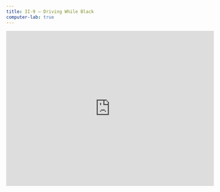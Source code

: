 ```yaml
---
title: II-9 — Driving While Black
computer-lab: true
---
```


<iframe src="https://www.facebook.com/plugins/video.php?href=https%3A%2F%2Fwww.facebook.com%2Fajplusenglish%2Fvideos%2F952723651535809%2F&show_text=1&appId=111318512769172&width=560" width="560" height="420" style="border:none;overflow:hidden" scrolling="no" frameborder="0" allowTransparency="true"></iframe>

